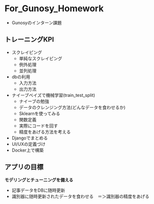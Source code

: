 # For_Gunosy_Homework
- Gunosyのインターン課題
## トレーニングKPI
- スクレイピング
  - 単純なスクレイピング
  - 例外処理
  - 並列処理
- dbの利用
  - 入力方法
  - 出力方法
- ナイーブベイズで機械学習(train_test_split)
  - ナイーブの勉強
  - データのクレンジング方法(どんなデータを食わせるか)
  - Sklearnを使ってみる
  - 関数定義
  - 実際にコードを回す
  - 精度をあげる方法を考える
- Djangoでまとめる
- UI/UXの定義づけ
- Docker上で構築

## アプリの目標
**モデリングとチューニングを備える**
- 記事データをDBに随時更新
- 識別器に随時更新されたデータを食わせる　＝＞識別器の精度をあげる
